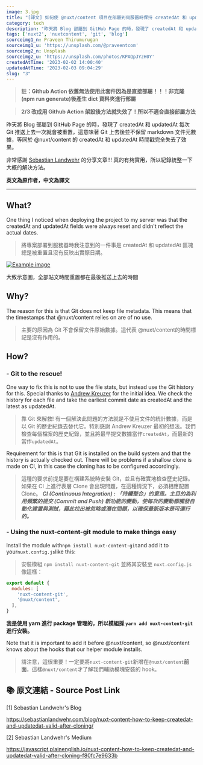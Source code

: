 ```yaml
---
image: 3.jpg
title: "[譯文] 如何使 @nuxt/content 項目在部屬到伺服器時保持 createdAt 和 updatedAt 不被重置？"
category: tech
description: "昨天將 Blog 部屬到 GitHub Page 的時，發現了 createdAt 和 updatedAt 每次 Git 推送上去一次就會被重置，這意味著 Git 上去後並不保留 markdown 文件元數據，等同於 @nuxt/content 的 createdAt 和 updatedAt 時間戳完全失去了效果。"
tags: ['nuxt2', 'nuxtcontent', 'git', 'blog']
sourceimg1_n: Praveen Thirumurugan
sourceimg1_u: 'https://unsplash.com/@praveentcom'
sourceimg2_n: Unsplash
sourceimg2_u: 'https://unsplash.com/photos/KPAQpJYzH0Y'
createdAtTime: '2023-02-02 14:00:40'
updatedAtTime: '2023-02-03 09:04:29'
slug: "3"
---
```


> **註：Github Action 依舊無法使用此套件因為是直接部屬！！！非克隆(npm run generate)後產生 dict 資料夾進行部屬**

> **2/3 改成用 Github Action 架設後方法就失效了！所以不適合直接部屬方法**

昨天將 Blog 部屬到 GitHub Page 的時，發現了 createdAt 和 updatedAt 每次 Git 推送上去一次就會被重置，這意味著 Git 上去後並不保留 markdown 文件元數據，等同於 @nuxt/content 的 createdAt 和 updatedAt 時間戳完全失去了效果。

非常感謝 [Sebastian Landwehr](https://sebastianlandwehr.com/blog/nuxt-content-how-to-keep-createdat-and-updatedat-valid-after-cloning/) 的分享文章!!! 真的有夠實用，所以紀錄統整一下大概的解決方法。

**英文為原作者，中文為譯文**

---

## What?
One thing I noticed when deploying the project to my server was that the createdAt and updatedAt fields were always reset and didn't reflect the actual dates.
> 將專案部署到服務器時我注意到的一件事是 createdAt 和 updatedAt 區塊總是被重置且沒有反映出實際日期。

<a href="/blog/3-1.jpg" target="_blank">

![Example image](/blog/3-1.jpg "Sketch map")

</a>

<p class="img-origin mt-1 mb-3 text-center">
    大致示意圖，全部貼文時間重置都在最後推送上去的時間
</p>

## Why?
The reason for this is that Git does not keep file metadata. This means that the timestamps that @nuxt/content relies on are of no use.
> 主要的原因為 Git 不會保留文件原始數據。這代表 @nuxt/content的時間標記是沒有作用的。

## How?
### - Git to the rescue!
One way to fix this is not to use the file stats, but instead use the Git history for this. Special thanks to [Andrew Kreuzer](http://andrewkreuzer.ca/) for the initial idea. We check the history for each file and take the earliest commit date as createdAt and the latest as updatedAt.
> 靠 Git 來解救! 有一個解決此問題的方法就是不使用文件的統計數據，而是以 Git 的歷史紀錄去替代它。特別感謝 Andrew Kreuzer 最初的想法。我們檢查每個檔案的歷史紀錄，並且將最早提交數據當作`createdAt`，而最新的當作`updatedAt`。

Requirement for this is that Git is installed on the build system and that the history is actually checked out. There will be problems if a shallow clone is made on CI, in this case the cloning has to be configured accordingly.
> 這種的要求前提是要在構建系統時安裝 Git，並且有確實地檢查歷史紀錄。如果在 CI 上進行表層 Clone 會出現問題，在這種情況下，必須相應配置 Clone。
***CI (Continuous Integration) : 「持續整合」的意思。主目的為利用頻繁的提交 (Commit and Push) 新功能的變動，使每次的變動都觸發自動化建置與測試，藉此找出被忽略或潛在問題，以確保最新版本是可運行的。***

### - Using the nuxt-content-git module to make things easy
Install the module with`npm install nuxt-content-git`and add it to your`nuxt.config.js`like this:
> 安裝模組 `npm install nuxt-content-git` 並將其安裝至 `nuxt.config.js` 像這樣：
```js
export default {
  modules: [
    'nuxt-content-git',
    '@nuxt/content',
  ],
}
```
**我是使用 yarn 進行 package 管理的，所以模組採 `yarn add nuxt-content-git` 進行安裝。**

Note that it is important to add it before @nuxt/content, so @nuxt/content knows about the hooks that our helper module installs.
> 請注意，這很重要！一定要將`nuxt-content-git`新增在`@nuxt/content`**前面**，這樣`@nuxt/content`才了解我們輔助模塊安裝的 hook。


## 📚 原文連結 - Source Post Link
[1] Sebastian Landwehr's Blog

<https://sebastianlandwehr.com/blog/nuxt-content-how-to-keep-createdat-and-updatedat-valid-after-cloning/>

[2] Sebastian Landwehr's Medium

<https://javascript.plainenglish.io/nuxt-content-how-to-keep-createdat-and-updatedat-valid-after-cloning-f80fc7e9633b>